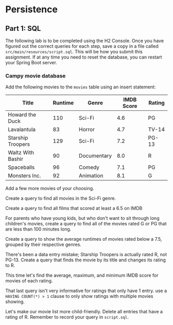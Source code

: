 # Persistence

## Part 1: SQL

The following lab is to be completed using the H2 Console. Once you have figured out the correct queries for each step, save a copy in a file called `src/main/resources/script.sql`. This will be how you submit this assignment. If at any time you need to reset the database, you can restart your Spring Boot server.

### Campy movie database

Add the following movies to the `movies` table using an insert statement:

| Title | Runtime | Genre | IMDB Score | Rating |
| ----- | ------- | ----- | ----------- | ----- |
| Howard the Duck | 110 | Sci-Fi | 4.6 | PG |
| Lavalantula | 83 | Horror | 4.7 | TV-14 |
| Starship Troopers | 129 | Sci-Fi | 7.2 | PG-13 |
| Waltz With Bashir | 90 | Documentary | 8.0 | R |
| Spaceballs | 96 | Comedy | 7.1 | PG |
| Monsters Inc. | 92 | Animation | 8.1 | G |

Add a few more movies of your choosing.

Create a query to find all movies in the Sci-Fi genre.

Create a query to find all films that scored at least a 6.5 on IMDB

For parents who have young kids, but who don't want to sit through long children's movies, create a query to find all of the movies rated G or PG that are less than 100 minutes long.

Create a query to show the average runtimes of movies rated below a 7.5, grouped by their respective genres.

There's been a data entry mistake; Starship Troopers is actually rated R, not PG-13. Create a query that finds the movie by its title and changes its rating to R.

This time let's find the average, maximum, and minimum IMDB score for movies of each rating.

That last query isn't very informative for ratings that only have 1 entry. use a `HAVING COUNT(*) > 1` clause to only show ratings with multiple movies showing.

Let's make our movie list more child-friendly. Delete all entries that have a rating of R. Remember to record your query in `script.sql`.